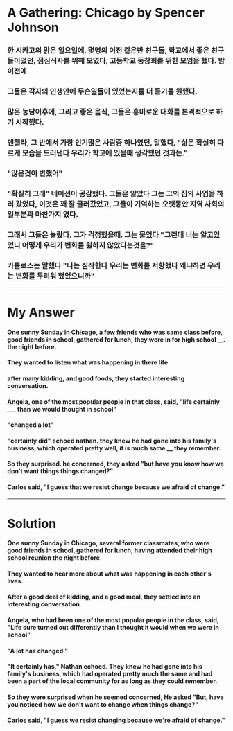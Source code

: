 # A Gathering: Chicago by Spencer Johnson

### 한 시카고의 맑은 일요일에, 몇명의 이전 같은반 친구들, 학교에서 좋은 친구들이었던, 점심식사를 위해 모였다, 고등학교 동창회를 위한 모임을 했다. 밤 이전에.

### 그들은 각자의 인생안에 무슨일들이 있었는지를 더 듣기를 원했다.

### 많은 농담이후에, 그리고 좋은 음식, 그들은 흥미로운 대화를 본격적으로 하기 시작했다.

### 앤젤라, 그 반에서 가장 인기많은 사람중 하나였던, 말했다, "삶은 확실히 다르게 모습을 드러낸다 우리가 학교에 있을때 생각했던 것과는."

### "많은것이 변했어"

### "확실히 그래" 네이선이 공감했다. 그들은 알았다 그는 그의 집의 사업을 하러 갔었다, 이것은 꽤 잘 굴러갔었고, 그들이 기억하는 오랫동안 지역 사회의 일부분과 마찬가지 였다.

### 그래서 그들은 놀랐다. 그가 걱정했을때. 그는 물었다 "그런데 너는 알고있었니 어떻게 우리가 변화를 원하지 않았다는것을?"

### 카를로스는 말했다 "나는 짐작한다 우리는 변화를 저항했다 왜냐하면 우리는 변화를 두려워 했었으니까"

<hr/>

# My Answer

#### One sunny Sunday in Chicago, a few friends who was same class before, good friends in school, gathered for lunch, they were in for high school __. the night before.

#### They wanted to listen what was happening in there life.

#### after many kidding, and good foods, they started interesting conversation.

#### Angela, one of the most popular people in that class, said, "life certainly ___ than we would thought in school"

#### "changed a lot"

#### "certainly did" echoed nathan. they knew he had gone into his family's business, which operated pretty well, it is much same __ they remember.

#### So they surprised. he concerned, they asked "but have you know how we don't want things things changed?"

#### Carlos said, "I guess that we resist change because we afraid of change."

<hr/>

# Solution

#### One sunny Sunday in Chicago, several former classmates, who were good friends in school, gathered for lunch, having attended their high school reunion the night before.

#### They wanted to hear more about what was happening in each other's lives.

#### After a good deal of kidding, and a good meal, they settled into an interesting conversation

#### Angela, who had been one of the most popular people in the class, said, "Life sure turned out differently than I thought it would when we were in school"

#### "A lot has changed."

#### "It certainly has," Nathan echoed. They knew he had gone into his family's business, which had operated pretty much the same and had been a part of the local community for as long as they could remember.

#### So they were surprised when he seemed concerned, He asked "But, have you noticed how we don't want to change when things change?"

#### Carlos said, "I guess we resist changing because we're afraid of change."

